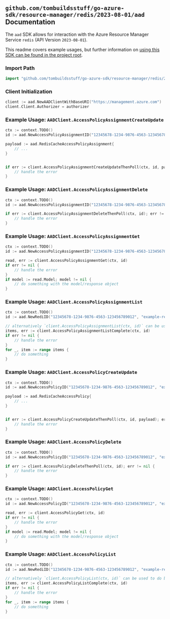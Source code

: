 
## `github.com/tombuildsstuff/go-azure-sdk/resource-manager/redis/2023-08-01/aad` Documentation

The `aad` SDK allows for interaction with the Azure Resource Manager Service `redis` (API Version `2023-08-01`).

This readme covers example usages, but further information on [using this SDK can be found in the project root](https://github.com/tombuildsstuff/go-azure-sdk/tree/main/docs).

### Import Path

```go
import "github.com/tombuildsstuff/go-azure-sdk/resource-manager/redis/2023-08-01/aad"
```


### Client Initialization

```go
client := aad.NewAADClientWithBaseURI("https://management.azure.com")
client.Client.Authorizer = authorizer
```


### Example Usage: `AADClient.AccessPolicyAssignmentCreateUpdate`

```go
ctx := context.TODO()
id := aad.NewAccessPolicyAssignmentID("12345678-1234-9876-4563-123456789012", "example-resource-group", "redisValue", "accessPolicyAssignmentValue")

payload := aad.RedisCacheAccessPolicyAssignment{
	// ...
}


if err := client.AccessPolicyAssignmentCreateUpdateThenPoll(ctx, id, payload); err != nil {
	// handle the error
}
```


### Example Usage: `AADClient.AccessPolicyAssignmentDelete`

```go
ctx := context.TODO()
id := aad.NewAccessPolicyAssignmentID("12345678-1234-9876-4563-123456789012", "example-resource-group", "redisValue", "accessPolicyAssignmentValue")

if err := client.AccessPolicyAssignmentDeleteThenPoll(ctx, id); err != nil {
	// handle the error
}
```


### Example Usage: `AADClient.AccessPolicyAssignmentGet`

```go
ctx := context.TODO()
id := aad.NewAccessPolicyAssignmentID("12345678-1234-9876-4563-123456789012", "example-resource-group", "redisValue", "accessPolicyAssignmentValue")

read, err := client.AccessPolicyAssignmentGet(ctx, id)
if err != nil {
	// handle the error
}
if model := read.Model; model != nil {
	// do something with the model/response object
}
```


### Example Usage: `AADClient.AccessPolicyAssignmentList`

```go
ctx := context.TODO()
id := aad.NewRediID("12345678-1234-9876-4563-123456789012", "example-resource-group", "redisValue")

// alternatively `client.AccessPolicyAssignmentList(ctx, id)` can be used to do batched pagination
items, err := client.AccessPolicyAssignmentListComplete(ctx, id)
if err != nil {
	// handle the error
}
for _, item := range items {
	// do something
}
```


### Example Usage: `AADClient.AccessPolicyCreateUpdate`

```go
ctx := context.TODO()
id := aad.NewAccessPolicyID("12345678-1234-9876-4563-123456789012", "example-resource-group", "redisValue", "accessPolicyValue")

payload := aad.RedisCacheAccessPolicy{
	// ...
}


if err := client.AccessPolicyCreateUpdateThenPoll(ctx, id, payload); err != nil {
	// handle the error
}
```


### Example Usage: `AADClient.AccessPolicyDelete`

```go
ctx := context.TODO()
id := aad.NewAccessPolicyID("12345678-1234-9876-4563-123456789012", "example-resource-group", "redisValue", "accessPolicyValue")

if err := client.AccessPolicyDeleteThenPoll(ctx, id); err != nil {
	// handle the error
}
```


### Example Usage: `AADClient.AccessPolicyGet`

```go
ctx := context.TODO()
id := aad.NewAccessPolicyID("12345678-1234-9876-4563-123456789012", "example-resource-group", "redisValue", "accessPolicyValue")

read, err := client.AccessPolicyGet(ctx, id)
if err != nil {
	// handle the error
}
if model := read.Model; model != nil {
	// do something with the model/response object
}
```


### Example Usage: `AADClient.AccessPolicyList`

```go
ctx := context.TODO()
id := aad.NewRediID("12345678-1234-9876-4563-123456789012", "example-resource-group", "redisValue")

// alternatively `client.AccessPolicyList(ctx, id)` can be used to do batched pagination
items, err := client.AccessPolicyListComplete(ctx, id)
if err != nil {
	// handle the error
}
for _, item := range items {
	// do something
}
```
